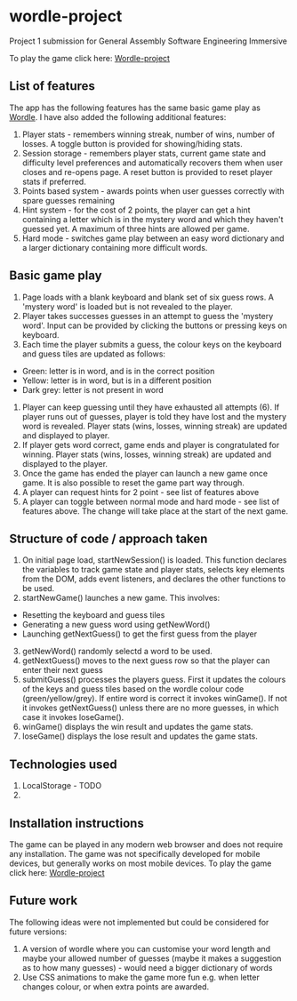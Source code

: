 # wordle-project
Project 1 submission for General Assembly Software Engineering Immersive

To play the game click here:
[Wordle-project](https://bjpfox.github.io/wordle-project)

## List of features
The app has the following features has the same basic game play as [Wordle](https://www.nytimes.com/games/wordle/index.html). I have also added the following additional features: 
1. Player stats - remembers winning streak, number of wins, number of losses. A toggle button is provided for showing/hiding stats. 
1. Session storage - remembers player stats, current game state and difficulty level preferences and automatically recovers them when user closes and re-opens page. A reset button is provided to reset player stats if preferred. 
1. Points based system - awards points when user guesses correctly with spare guesses remaining
1. Hint system - for the cost of 2 points, the player can get a hint containing a letter which is in the mystery word and which they haven't guessed yet. A maximum of three hints are allowed per game. 
1. Hard mode - switches game play between an easy word dictionary and a larger dictionary containing more difficult words. 


## Basic game play 
1. Page loads with a blank keyboard and blank set of six guess rows. A 'mystery word' is loaded but is not revealed to the player. 
1. Player takes successes guesses in an attempt to guess the 'mystery word'. Input can be provided by clicking the buttons or pressing keys on keyboard.  
1. Each time the player submits a guess, the colour keys on the keyboard and guess tiles are updated as follows:
- Green: letter is in word, and is in the correct position
- Yellow: letter is in word, but is in a different position
- Dark grey: letter is not present in word 
1. Player can keep guessing until they have exhausted all attempts (6). If player runs out of guesses, player is told they have lost and the mystery word is revealed. Player stats (wins, losses, winning streak) are updated and displayed to player.  
1. If player gets word correct, game ends and player is congratulated for winning. Player stats (wins, losses, winning streak) are updated and displayed to the player.   
1. Once the game has ended the player can launch a new game once game. It is also possible to reset the game part way through.  
1. A player can request hints for 2 point - see list of features above
1. A player can toggle between normal mode and hard mode - see list of features above. The change will take place at the start of the next game.  

## Structure of code / approach taken 
1. On initial page load, startNewSession() is loaded. This function declares the variables to track game state and player stats, selects key elements from the DOM, adds event listeners, and declares the other functions to be used. 
2. startNewGame() launches a new game. This involves:
- Resetting the keyboard and guess tiles
- Generating a new guess word using getNewWord()
- Launching getNextGuess() to get the first guess from the player
3. getNewWord() randomly selectd a word to be used. 
4.  getNextGuess() moves to the next guess row so that the player can enter their next guess 
5.  submitGuess() processes the players guess. First it updates the colours of the keys and guess tiles based on the wordle colour code (green/yellow/grey). If entire word is correct it invokes winGame(). If not it invokes getNextGuess() unless there are no more guesses, in which case it invokes loseGame().
6. winGame() displays the win result and updates the game stats. 
7. loseGame() displays the lose result and updates the game stats. 

## Technologies used 
1. LocalStorage - TODO
1. 


## Installation instructions  
The game can be played in any modern web browser and does not require any installation. The game was not specifically developed for mobile devices, but generally works on most mobile devices. To play the game click here:
[Wordle-project](https://bjpfox.github.io/wordle-project)

## Future work
The following ideas were not implemented but could be considered for future versions:
1. A version of wordle where you can customise your word length and maybe your allowed number of guesses (maybe it makes a suggestion as to how many guesses) - would need a bigger dictionary of words 
1. Use CSS animations to make the game more fun e.g. when letter changes colour, or when extra points are awarded. 
